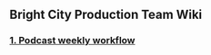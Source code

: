 ## Bright City Production Team Wiki


### [1. Podcast weekly workflow](podcast/podcast-workflow.md)
